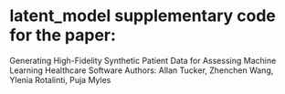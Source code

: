 # latent_model supplementary code for the paper:
Generating High-Fidelity Synthetic Patient Data for Assessing Machine Learning Healthcare Software
Authors: Allan Tucker, Zhenchen Wang, Ylenia Rotalinti, Puja Myles
